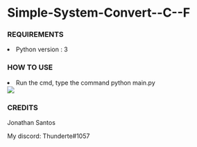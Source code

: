 # Simple-System-Convert--C--F

<h3> REQUIREMENTS </h3>

<li> Python version : 3</li>

<h3> HOW TO USE</h3>

<li> Run the cmd, type the command python main.py</li> 

<img src="https://imgur.com/gD1dqhV.gif">

<h3> CREDITS </h3>
Jonathan Santos

My discord: Thunderte#1057
